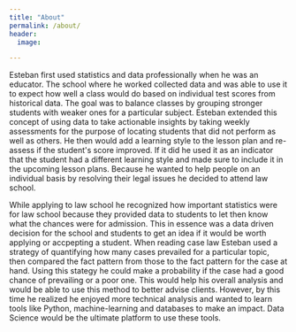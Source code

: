 ```yaml
---
title: "About"
permalink: /about/
header:
  image: 

---
```


  <p>Esteban first used statistics and data professionally when he was an educator. The school where he worked collected data and was able to use it to expect how well a class would do based on individual test scores from historical data. The goal was to balance classes by grouping stronger students with weaker ones for a particular subject. Esteban extended this concept of using data to take actionable insights by taking weekly assessments for the purpose of locating students that did not perform as well as others. He then would add a learning style to the lesson plan and re-assess if the student's score improved. If it did he used it as an indicator that the student had a different learning style and made sure to include it in the upcoming lesson plans. Because he wanted to help people on an  individual basis by resolving their legal issues he decided to attend law school.</p>
  
  <p>While applying to law school he recognized how important statistics were for law school because they provided data to students to let then know what the chances were for admission. This in essence was a data driven decision for the school and students to get an idea if it would be worth applying or accpepting a student. When reading case law Esteban used a strategy of quantifying how many cases prevailed for a particular topic, then compared the fact pattern from those to the fact pattern for the case at hand. Using this stategy he could make a probability if the case had a good chance of prevailing or a poor one. This would help his overall analysis and would be able to use this method to better advise clients. However, by this time he realized he enjoyed more technical analysis and wanted to learn tools like Python, machine-learning and databases to make an impact. Data Science would be the ultimate platform to use these tools.</p>
  
  


